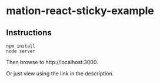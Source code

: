 # mation-react-sticky-example

## Instructions

```
npm install
node server
```

Then browse to http://localhost:3000.

Or just view using the link in the description.
